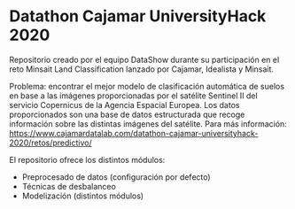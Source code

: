 # Datathon Cajamar UniversityHack 2020

Repositorio creado por el equipo DataShow durante su participación en el reto Minsait Land Classification lanzado por Cajamar, Idealista y Minsait.

Problema: encontrar el mejor modelo de clasificación automática de suelos en base a las imágenes proporcionadas por el satélite Sentinel II del servicio Copernicus de la Agencia Espacial Europea. Los datos proporcionados son una base de datos estructurada que recoge información sobre las distintas imágenes del satélite. Para más información: https://www.cajamardatalab.com/datathon-cajamar-universityhack-2020/retos/predictivo/

El repositorio ofrece los distintos módulos:
* Preprocesado de datos (configuración por defecto)
* Técnicas de desbalanceo
* Modelización (distintos módulos)
